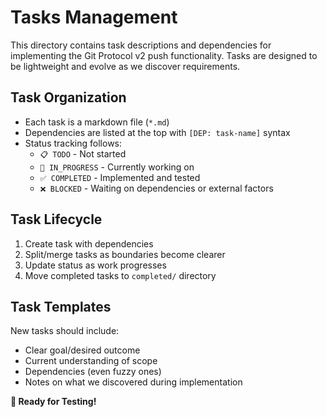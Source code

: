 # Tasks Management

This directory contains task descriptions and dependencies for implementing the Git Protocol v2 push functionality. Tasks are designed to be lightweight and evolve as we discover requirements.

## Task Organization

- Each task is a markdown file (`*.md`)
- Dependencies are listed at the top with `[DEP: task-name]` syntax
- Status tracking follows:
  - `📋 TODO` - Not started
  - `🔄 IN_PROGRESS` - Currently working on
  - `✅ COMPLETED` - Implemented and tested
  - `❌ BLOCKED` - Waiting on dependencies or external factors

## Task Lifecycle

1. Create task with dependencies
2. Split/merge tasks as boundaries become clearer
3. Update status as work progresses
4. Move completed tasks to `completed/` directory

## Task Templates

New tasks should include:
- Clear goal/desired outcome
- Current understanding of scope
- Dependencies (even fuzzy ones)
- Notes on what we discovered during implementation


**🚀 Ready for Testing!**
